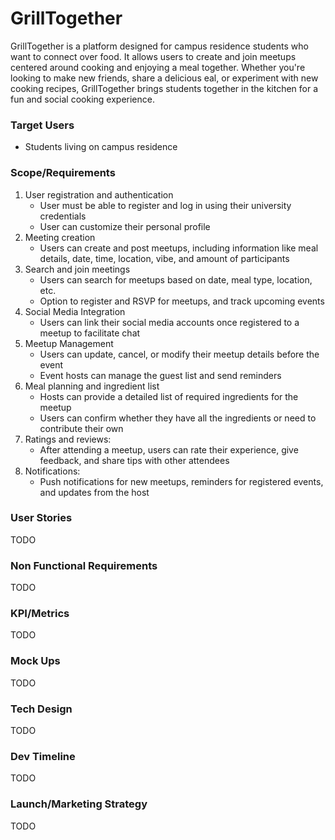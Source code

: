 # GrillTogether

GrillTogether is a platform designed for campus residence students who want to connect over food. 
It allows users to create and join meetups centered around cooking and enjoying a meal together. 
Whether you're looking to make new friends, share a delicious eal, or experiment with new cooking
recipes, GrillTogether brings students together in the kitchen for a fun and social cooking 
experience.

### Target Users
- Students living on campus residence

### Scope/Requirements
1. User registration and authentication
   - User must be able to register and log in using their university credentials
   - User can customize their personal profile 
2. Meeting creation
   - Users can create and post meetups, including information like meal details, date, time, location, vibe, and amount of participants
3. Search and join meetings
   - Users can search for meetups based on date, meal type, location, etc.
   - Option to register and RSVP for meetups, and track upcoming events
4. Social Media Integration
   - Users can link their social media accounts once registered to a meetup to facilitate chat
5. Meetup Management
   - Users can update, cancel, or modify their meetup details before the event
   - Event hosts can manage the guest list and send reminders
6. Meal planning and ingredient list
   - Hosts can provide a detailed list of required ingredients for the meetup
   - Users can confirm whether they have all the ingredients or need to contribute their own
7. Ratings and reviews:
   - After attending a meetup, users can rate their experience, give feedback, and share tips with other attendees
8. Notifications:
   - Push notifications for new meetups, reminders for registered events, and updates from the host

### User Stories
TODO

### Non Functional Requirements
TODO

### KPI/Metrics
TODO

### Mock Ups
TODO

### Tech Design
TODO

### Dev Timeline
TODO

### Launch/Marketing Strategy
TODO